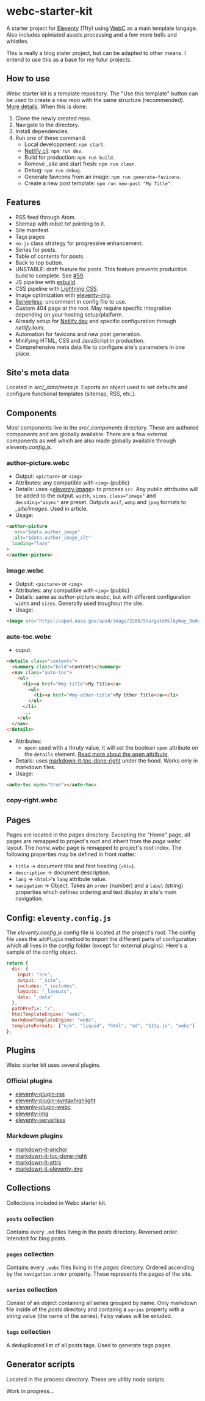 # webc-starter-kit
A starter project for [Eleventy](https://www.11ty.dev/) (11ty) using [WebC](https://www.11ty.dev/docs/languages/webc/) as a main template langage. Also includes opiniated assets processing and a few more bells and whistles.

This is really a blog stater project, but can be adapted to other means. I entend to use this as a base for my futur projects.

## How to use
Webc starter kit is a template repository. The "Use this template" button can be used to create a new repo with the same structure (recommended). [More details](https://docs.github.com/en/repositories/creating-and-managing-repositories/creating-a-repository-from-a-template). When this is done:

1. Clone the newly created repo.
2. Navigate to the directory.
3. Install dependencies.
4. Run one of these command.
    * Local developpment: `npm start`.
    * [Netlify cli](https://www.netlify.com/products/cli/): `npm run dev`.
    * Build for production: `npm run build`.
    * Remove *_site* and start fresh: `npm run clean`.
    * Debug: `npm run debug`.
    * Generate favicons from an image: `npm run generate-favicons`.
    * Create a new post template: `npm run new-post "My Title"`.

## Features
* RSS feed through Atom.
* Sitemap with *robot.txt* pointing to it.
* Site manifest.
* Tags pages
* `no-js` class strategy for progressive enhancement.
* Series for posts.
* Table of contents for posts.
* Back to top button.
* UNSTABLE: draft feature for posts. This feature prevents production build to complete. See [#59](https://github.com/11ty/eleventy-plugin-webc/issues/59).
* JS pipeline with [esbuild](https://esbuild.github.io/).
* CSS pipeline with [Lightning CSS](https://lightningcss.dev/).
* Image optimization with [eleventy-img](https://www.11ty.dev/docs/plugins/image/).
* [Serverless](https://www.11ty.dev/docs/plugins/serverless/): uncomment in config file to use.
* Custom 404 page at the root. May require specific integration depending on your hosting setup/platform.
* Already setup for [Netlify dev](https://www.netlify.com/products/cli/) and specific configuration through *netlify.toml*.
* Automation for favicons and new post generation.
* Minifying HTML, CSS and JavaScript in production.
* Comprehensive meta data file to configure site's parameters in one place.

## Site's meta data
Located in *src/_data/meta.js*. Exports an object used to set defaults and configure functional templates (sitemap, RSS, etc.).

## Components
Most components live in the *src/_components* directory. These are authored components and are globally available. There are a few external components as well which are also made globally available through *eleventy.config.js*.
### author-picture.webc
* Output: `<picture>` or `<img>`
* Attributes: any compatible with `<img>` (public)
* Details: uses <[eleventy-image](https://github.com/11ty/eleventy-img/blob/main/eleventy-image.webc)> to process `src`. Any public attributes will be added to the output. `width`, `sizes`, `class="image"` and `decoding="async"` are preset. Outputs `avif`, `webp` and `jpeg` formats to *_site/images*. Used in article.
* Usage: 
```html
<author-picture 
  :src="$data.author_image" 
  :alt="$data.author_image_alt"
  loading="lazy"
>
</author-picture>
```

### image.webc
* Output: `<picture>` or `<img>`
* Attributes: any compatible with `<img>` (public)
* Details: same as *author-picture.webc*, but with different configuration `width` and `sizes`. Generally used troughout the site.
* Usage:
```html
<image src="https://apod.nasa.gov/apod/image/2208/StargateMilkyWay_Oudoux_1800.jpg" alt="Spectacular night sky from the Nasa showing the milkyway" loading="lazy"></image>
```
### auto-toc.webc
* ouput:
```html
<details class="contents">
  <summary class="bold">Contents</summary>
  <nav class="auto-toc">
    <ul>
      <li><a href="#my-title">My Title</a>
        <ul>
          <li><a href="#my-other-title">My Other Title</a></li>
        </ul>
      </li>
      ...
    </ul>
  </nav>
</details>
```
* Attributes:
    * `open`: used with a thruty value, it will set the boolean `open` attribute on the `details` element. [Read more about the open attribute](https://developer.mozilla.org/en-US/docs/Web/HTML/Element/details#attributes).
* Details: uses [markdown-it-toc-done-right](https://github.com/nagaozen/markdown-it-toc-done-right#readme) under the hood. Works only in markdown files.
* Usage:
```html
<auto-toc open="true"></auto-toc>
```
### copy-right.webc


## Pages
Pages are located in the *pages* directory. Excepting the "Home" page, all pages are remapped to project's root and inherit from the *page.webc* layout. The *home.webc* page is remapped to project's root index. The following properties may be defined in front matter:
* `title` -> document title and first heading (`<h1>`).
* `description` -> document description.
* `lang` -> `<html>`'s `lang` attribute value.
* `navigation` -> Object. Takes an `order` (number) and a `label` (string) properties which defines ordering and text display in site's main navigation. 

## Config: `eleventy.config.js`
The *eleventy.config.js* config file is located at the project's root. The config file uses the `addPlugin` method to import the different parts of configuration which all lives in the *config* folder (except for external plugins). Here's a sample of the config object.
```js
return {
  dir: {
    input: "src",
    output: "_site",
    includes: "_includes",
    layouts: "_layouts",
    data: "_data"
  },
  pathPrefix: "/",
  htmlTemplateEngine: "webc",
  markdownTemplateEngine: "webc",
  templateFormats: ["njk", "liquid", "html", "md", "11ty.js", "webc"]
};
```
## Plugins
Webc starter kit uses several plugins.
### Official plugins
* [eleventy-plugin-rss](https://www.11ty.dev/docs/plugins/rss/)
* [eleventy-plugin-syntaxhighlight](https://www.11ty.dev/docs/plugins/syntaxhighlight/)
* [eleventy-plugin-webc](https://www.11ty.dev/docs/languages/webc/)
* [eleventy-img](https://www.11ty.dev/docs/plugins/image/)
* [eleventy-serverless](https://www.11ty.dev/docs/plugins/serverless/)
### Markdown plugins
* [markdown-it-anchor](https://www.npmjs.com/package/markdown-it-anchor)
* [markdown-it-toc-done-right](https://www.npmjs.com/package/markdown-it-toc-done-right)
* [markdown-it-attrs](https://www.npmjs.com/package/markdown-it-attrs)
* [markdown-it-eleventy-img](https://www.npmjs.com/package/markdown-it-eleventy-img)
## Collections
Collections included in Webc starter kit.
### `posts` collection
Contains every `.md` files living in the *posts* directory. Reversed order. Intended for blog posts.
### `pages` collection
Contains every `.webc` files living in the *pages* directory. Ordered ascending by the `navigation.order` property. These represents the pages of the site.
### `series` collection
Consist of an object containing all series grouped by name. Only markdown file inside of the *posts* directory and containig a `series` property with a string value (the name of the series). Falsy values will be exluded.
### `tags` collection
A deduplicated list of all posts tags. Used to generate tags pages.
## Generator scripts
Located in the *process* directory. These are utility node scripts

Work in progress...